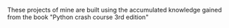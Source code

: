 These projects of mine are built using the accumulated knowledge gained from the book "Python crash course 3rd edition"
